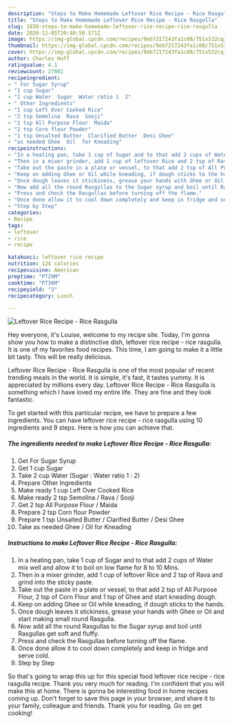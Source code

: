 ```yaml
---
description: "Steps to Make Homemade Leftover Rice Recipe - Rice Rasgulla"
title: "Steps to Make Homemade Leftover Rice Recipe - Rice Rasgulla"
slug: 1838-steps-to-make-homemade-leftover-rice-recipe-rice-rasgulla
date: 2020-12-05T20:40:50.571Z
image: https://img-global.cpcdn.com/recipes/9eb7217243fa1c08/751x532cq70/leftover-rice-recipe-rice-rasgulla-recipe-main-photo.jpg
thumbnail: https://img-global.cpcdn.com/recipes/9eb7217243fa1c08/751x532cq70/leftover-rice-recipe-rice-rasgulla-recipe-main-photo.jpg
cover: https://img-global.cpcdn.com/recipes/9eb7217243fa1c08/751x532cq70/leftover-rice-recipe-rice-rasgulla-recipe-main-photo.jpg
author: Charles Huff
ratingvalue: 4.1
reviewcount: 27081
recipeingredient:
- " For Sugar Syrup"
- "1 cup Sugar"
- "2 cup Water  Sugar  Water ratio 1  2"
- " Other Ingredients"
- "1 cup Left Over Cooked Rice"
- "2 tsp Semolina  Rava  Sooji"
- "2 tsp All Purpose Flour  Maida"
- "2 tsp Corn flour Powder"
- "1 tsp Unsalted Butter  Clarified Butter  Desi Ghee"
- "as needed Ghee  Oil  for Kneading"
recipeinstructions:
- "In a heating pan, take 1 cup of Sugar and to that add 2 cups of Water mix well and allow it to boil on low flame for 8 to 10 Mins."
- "Then in a mixer grinder, add 1 cup of leftover Rice and 2 tsp of Rava and grind into the sticky paste."
- "Take out the paste in a plate or vessel, to that add 2 tsp of All Purpose Flour, 2 tsp of Corn Flour and 1 tsp of Ghee and start kneading dough."
- "Keep on adding Ghee or Oil while kneading, if dough sticks to the hands."
- "Once dough leaves it stickiness, grease your hands with Ghee or Oil and start making small round Rasgulla."
- "Now add all the round Rasgullas to the Sugar syrup and boil until Rasgullas get soft and fluffy."
- "Press and check the Rasgullas before turning off the flame."
- "Once done allow it to cool down completely and keep in fridge and serve cold."
- "Step by Step"
categories:
- Recipe
tags:
- leftover
- rice
- recipe

katakunci: leftover rice recipe 
nutrition: 124 calories
recipecuisine: American
preptime: "PT29M"
cooktime: "PT36M"
recipeyield: "3"
recipecategory: Lunch

---
```



![Leftover Rice Recipe - Rice Rasgulla](https://img-global.cpcdn.com/recipes/9eb7217243fa1c08/751x532cq70/leftover-rice-recipe-rice-rasgulla-recipe-main-photo.jpg)

Hey everyone, it's Louise, welcome to my recipe site. Today, I'm gonna show you how to make a distinctive dish, leftover rice recipe - rice rasgulla. It is one of my favorites food recipes. This time, I am going to make it a little bit tasty. This will be really delicious.



Leftover Rice Recipe - Rice Rasgulla is one of the most popular of recent trending meals in the world. It is simple, it's fast, it tastes yummy. It is appreciated by millions every day. Leftover Rice Recipe - Rice Rasgulla is something which I have loved my entire life. They are fine and they look fantastic.


To get started with this particular recipe, we have to prepare a few ingredients. You can have leftover rice recipe - rice rasgulla using 10 ingredients and 9 steps. Here is how you can achieve that.

<!--inarticleads1-->

##### The ingredients needed to make Leftover Rice Recipe - Rice Rasgulla:

1. Get  For Sugar Syrup
1. Get 1 cup Sugar
1. Take 2 cup Water  (Sugar : Water ratio 1 : 2)
1. Prepare  Other Ingredients
1. Make ready 1 cup Left Over Cooked Rice
1. Make ready 2 tsp Semolina / Rava / Sooji
1. Get 2 tsp All Purpose Flour / Maida
1. Prepare 2 tsp Corn flour Powder
1. Prepare 1 tsp Unsalted Butter / Clarified Butter / Desi Ghee
1. Take as needed Ghee / Oil  for Kneading




<!--inarticleads2-->

##### Instructions to make Leftover Rice Recipe - Rice Rasgulla:

1. In a heating pan, take 1 cup of Sugar and to that add 2 cups of Water mix well and allow it to boil on low flame for 8 to 10 Mins.
1. Then in a mixer grinder, add 1 cup of leftover Rice and 2 tsp of Rava and grind into the sticky paste.
1. Take out the paste in a plate or vessel, to that add 2 tsp of All Purpose Flour, 2 tsp of Corn Flour and 1 tsp of Ghee and start kneading dough.
1. Keep on adding Ghee or Oil while kneading, if dough sticks to the hands.
1. Once dough leaves it stickiness, grease your hands with Ghee or Oil and start making small round Rasgulla.
1. Now add all the round Rasgullas to the Sugar syrup and boil until Rasgullas get soft and fluffy.
1. Press and check the Rasgullas before turning off the flame.
1. Once done allow it to cool down completely and keep in fridge and serve cold.
1. Step by Step




So that's going to wrap this up for this special food leftover rice recipe - rice rasgulla recipe. Thank you very much for reading. I'm confident that you will make this at home. There is gonna be interesting food in home recipes coming up. Don't forget to save this page in your browser, and share it to your family, colleague and friends. Thank you for reading. Go on get cooking!
